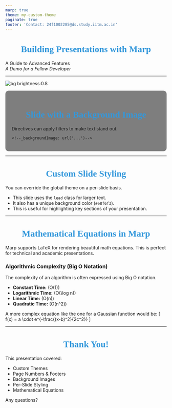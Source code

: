 ```yaml
---
marp: true
theme: my-custom-theme
paginate: true
footer: 'Contact: 24f1002285@ds.study.iitm.ac.in'
---
```


<style>
/* Define a custom theme */
:root {
  --color-background: #f0f4f8;
  --color-foreground: #2c3e50;
  --color-highlight: #3498db;
  --font-main: 'Arial', sans-serif;
  --font-heading: 'Georgia', serif;
}

section {
  background-color: var(--color-background);
  color: var(--color-foreground);
  font-family: var(--font-main);
  padding: 40px;
}

h1, h2 {
  font-family: var(--font-heading);
  color: var(--color-highlight);
  text-align: center;
}

blockquote {
  border-left: 5px solid var(--color-highlight);
  padding-left: 20px;
  color: #555;
}
</style>

<!--
This is the title slide.
-->
# **Building Presentations with Marp**
A Guide to Advanced Features
<br>
*A Demo for a Fellow Developer*

---

<!-- 
This slide uses the ![bg]() syntax for the background image.
This is a more reliable method than the HTML comment directive.
Filters like brightness and blur can be added.
-->
![bg brightness:0.8](https://images.unsplash.com/photo-1517694712202-14dd9538aa97?w=800)
<!--_color: white-->
<!--_header: '' -->
<!--_footer: '' -->

<div style="background-color: rgba(0, 0, 0, 0.5); padding: 20px; border-radius: 10px;">

# Slide with a Background Image

Directives can apply filters to make text stand out.

`<!--_backgroundImage: url('...')-->`

</div>

---

<!--
This slide demonstrates custom styling using local directives.
The 'lead' class is a built-in Marp style for larger text.
The custom background color overrides the theme for this slide only.
-->
<!--_class: lead-->
<!--_backgroundColor: #e8f6f3-->

# Custom Slide Styling

You can override the global theme on a per-slide basis.

- This slide uses the `lead` class for larger text.
- It also has a unique background color (`#e8f6f3`).
- This is useful for highlighting key sections of your presentation.

---

<!--
This slide demonstrates how to include mathematical equations using LaTeX syntax.
-->
# Mathematical Equations in Marp

Marp supports LaTeX for rendering beautiful math equations. This is perfect for technical and academic presentations.

### Algorithmic Complexity (Big O Notation)

The complexity of an algorithm is often expressed using Big O notation.

- **Constant Time:** \(O(1)\)
- **Logarithmic Time:** \(O(\log n)\)
- **Linear Time:** \(O(n)\)
- **Quadratic Time:** \(O(n^2)\)

A more complex equation like the one for a Gaussian function would be:
\[ f(x) = a \cdot e^{-\frac{(x-b)^2}{2c^2}} \]

---

<!--
This is the final slide.
-->
# Thank You!

This presentation covered:
- Custom Themes
- Page Numbers & Footers
- Background Images
- Per-Slide Styling
- Mathematical Equations

Any questions?
